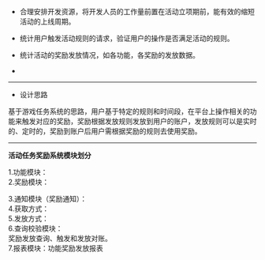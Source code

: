 * 合理安排开发资源，将开发人员的工作量前置在活动立项期前，能有效的缩短活动的上线周期。

* 统计用户触发活动规则的请求，验证用户的操作是否满足活动的规则。

* 统计活动的奖励发放情况，如各功能，各奖励的发放数据。

* 
---

* 设计思路

基于游戏任务系统的思路，用户基于特定的规则和时间段，在平台上操作相关的功能来触发对应的奖励，奖励根据发放规则发放到用户的账户，发放规则可以是实时的、定时的，奖励到账户后用户需根据奖励的规则去使用奖励。

---

**活动任务奖励系统模块划分**

1.功能模块：  
2.奖励模块：

3.通知模块（奖励通知）：  
4.获取方式：  
5.发放方式：  
6.查询校验模块：  
奖励发放查询、触发和发放对账。  
7.报表模块：功能奖励发放报表

